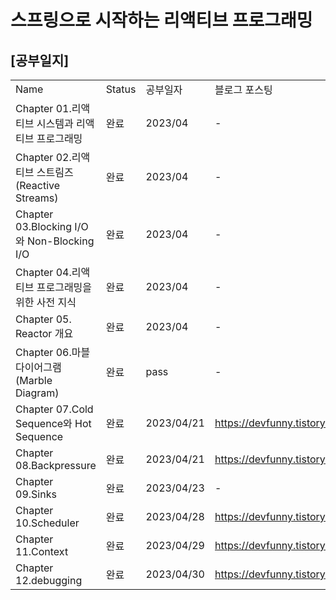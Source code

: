 # 스프링으로 시작하는 리액티브 프로그래밍

## [공부일지]
|                                           |        |            |                                  |
|-------------------------------------------|--------|------------|----------------------------------|
| Name                                      | Status | 공부일자       | 블로그 포스팅                          |
| Chapter 01.리액티브 시스템과 리액티브 프로그래밍           | 완료     | 2023/04    | -                                |
| Chapter 02.리액티브 스트림즈(Reactive Streams)    | 완료     | 2023/04    | -                                |
| Chapter 03.Blocking I/O와 Non-Blocking I/O | 완료     | 2023/04    | -                                |
| Chapter 04.리액티브 프로그래밍을 위한 사전 지식           | 완료     | 2023/04    | -                                |
| Chapter 05. Reactor 개요                    | 완료     | 2023/04    | -                                |
| Chapter 06.마블 다이어그램(Marble Diagram)       | 완료     | pass       | -                                |
| Chapter 07.Cold Sequence와 Hot Sequence    | 완료     | 2023/04/21 | https://devfunny.tistory.com/913 |
| Chapter 08.Backpressure                   | 완료     | 2023/04/21 | https://devfunny.tistory.com/914 |
| Chapter 09.Sinks                          | 완료     | 2023/04/23 | -                                |
| Chapter 10.Scheduler                      | 완료     | 2023/04/28 | https://devfunny.tistory.com/915 |
| Chapter 11.Context                        | 완료     | 2023/04/29 | https://devfunny.tistory.com/916 |
| Chapter 12.debugging                      | 완료     | 2023/04/30 | https://devfunny.tistory.com/917 |